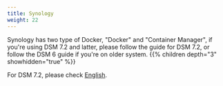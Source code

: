 ```yaml
---
title: Synology
weight: 22
---
```

Synology has two type of Docker, "Docker" and "Container Manager", if you're using DSM 7.2 and latter, please follow the guide for DSM 7.2, or follow the DSM 6 guide if you're on older system.
{{% children depth="3" showhidden="true" %}}

For DSM 7.2, please check [English](/docs/en/self-host/rustdesk-server-oss/synology/dsm-7/).